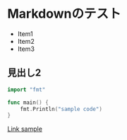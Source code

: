 # Markdownのテスト

- Item1
- Item2
- Item3

## 見出し2

```go
import "fmt"

func main() {
    fmt.Println("sample code")
}
```

[Link sample]("http://localhost:8000/sample")
